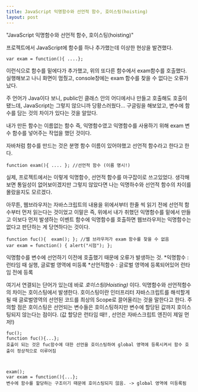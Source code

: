 ```yaml
---
title: JavaScript 익명함수와 선언적 함수, 호이스팅(hoisting)
layout: post
---
```


"JavaScript 익명함수와 선언적 함수, 호이스팅(hoisting)"


프로젝트에서 JavaScript에 함수를 하나 추가했는데 이상한 현상을 발견했다.

    var exam = function(){ ....};
    
이런식으로 함수를 밑에다가 추가했고, 위의 또다른 함수에서 exam함수를 호출했다.
실행해보고 나니 화면이 멈췄고, console창에는 exam 함수를 찾을 수 없다는 오류가 났다.

주 언어가 Java이다 보니, public인 클래스 안의 어디에서나 만들고 호출해도 호출이 됐느데, JavaScript는 그렇지 않으니까 당황스러웠다...
구글링을 해보았고, 변수에 함수를 담는 것의 차이가 있다는 것을 알았다.

내가 만든 함수는 이름없는 함수 즉, 익명함수였고 
익명함수를 사용하기 위해 exam 변수 함수를 넣어주는 작업을 했던 것이다.

자바처럼 함수를 만드는 것은 분명 함수 이름이 있어야했고 선언적 함수라고 한다고 한다.

    function exam(){ .... }; //선언적 함수 (이름 명시!)

실제, 프로젝트에서는 이렇게 익명함수, 선언적 함수를 마구잡이로 쓰고있었다. 생각해보면 통일성이 없어보이겠지만 그렇지 않았다면 나는 익명하수와 선언적 함수의 차이를 몰랐을지도 모르겠다.

아무튼,
웹브라우저는 자바스크립트의 내용을 위에서부터 한줄 씩 읽기 전에 선언적 함수부터 먼저 읽는다는 것이었고
이말은 즉, 위에서 내가 취했던 익명함수를 밑에서 만들고 이보다 먼저 발생하는 이벤트 함수에 익명함수를 호출하면 웹브라우저는 익명함수는 없다고 판단하는 게 당연하다는 것이다.

    function fuc(){  exam(); }; //웹 브라우저가 exam 함수를 찾을 수 없음
    var exam = function() { alert("시험"); }; 


익명함수를 변수에 선언하기 이전에 호출했기 때문에 오류가 발생하는 것.
*익명함수 : 런타임 때 실행, 글로벌 영역에 미등록
*선언적함수 : 글로벌 영역에 등록되어있어 런타임 전에 등록

여기서 연결되는 단어가 있는데 바로  *호이스팅(Hoisting)* 이다.
익명함수와 선언적함수의 차이는 호이스팅에서 발생한다.
호이스팅이란 인터프리터 자바스크립트를 해석할게 될 때 글로벌영역의 선언된 코드를 최상의 Scope로 끌어올리는 것을 말한다고 한다. 
주의할 점은 호이스팅은 선언되는 변수들은 호이스팅하지만 변수에 할당된 값까지 호이스팅되지 않는다는 점이다. (값 할당은 런타임 때!! , 선언은 자바스크립트 엔진이 제일 먼저!)

    fuc();
    function fuc(){...};
    호출이 되는 것은 fuc함수에 대한 선언을 호이스팅하여 global 영역에 등록시켜서 함수 호출이 정상적으로 이루어짐
    
    
    
    exam();
    var exam = function(){...};
    변수에 함수를 할당하는 구조이기 때문에 호이스팅되지 않음. -> global 영역에 미등록됨